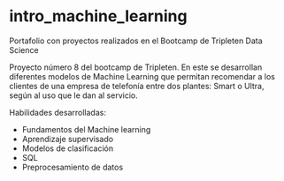 # intro_machine_learning

Portafolio con proyectos realizados en el Bootcamp de Tripleten Data Science

Proyecto número 8 del bootcamp de Tripleten. En este se desarrollan diferentes modelos de Machine Learning que permitan recomendar a los clientes de una empresa de telefonía entre dos plantes: Smart o Ultra, según al uso que le dan al servicio. 

Habilidades desarrolladas:

- Fundamentos del Machine learning
- Aprendizaje supervisado
- Modelos de clasificación
- SQL
- Preprocesamiento de datos
